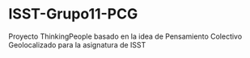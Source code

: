 # ISST-Grupo11-PCG
Proyecto ThinkingPeople basado en la idea de Pensamiento Colectivo Geolocalizado para la asignatura de ISST
